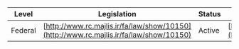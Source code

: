 | Level | Legislation | Status | Case law | Constitution |
|---|---|---|---|---|
| Federal | [http://www.rc.majlis.ir/fa/law/show/10150](http://www.rc.majlis.ir/fa/law/show/10150) | Active | [http://www.dadsara.ir/](http://www.dadsara.ir/) | [http://www.rc.majlis.ir/fa/law/show/10150](http://www.rc.majlis.ir/fa/law/show/10150) |